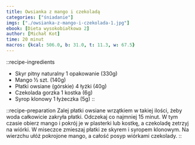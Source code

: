 ```yaml
---
title: Owsianka z mango i czekoladą
categories: ["śniadanie"]
imgs: ["./owsianka-z-mango-i-czekolada-1.jpg"]
ebook: [Dieta wysokobiałkowa 2]
author: [Michał Kot]
time: 20 minut
macros: {kcal: 506.0, b: 31.0, t: 11.3, w: 67.5}
---
```


::recipe-ingredients
- Skyr pitny naturalny 1 opakowanie (330g)
- Mango ½ szt. (140g)
- Płatki owsiane (górskie) 4 łyżki (40g)
- Czekolada gorzka 1 kostka (6g)
- Syrop klonowy 1 łyżeczka (5g)
::

::recipe-preparation
Zalej płatki owsiane wrzątkiem w takiej ilości, żeby woda całkowicie zakryła płatki.
Odczekaj co najmniej 15 minut. W tym czasie obierz mango i pokrój je w plasterki lub kostkę, a czekoladę zetrzyj na wiórki.
W miseczce zmieszaj płatki ze skyrem i syropem klonowym. Na wierzchu ułóż pokrojone mango, a całość posyp wiórkami czekolady.
::